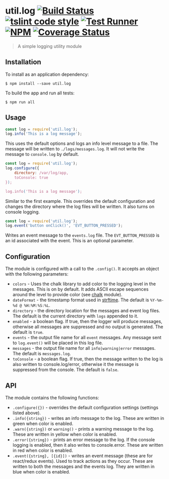 # util.log [![Build Status](https://travis-ci.org/jmquigley/util.log.svg?branch=master)](https://travis-ci.org/jmquigley/util.log) [![tslint code style](https://img.shields.io/badge/code_style-TSlint-5ed9c7.svg)](https://palantir.github.io/tslint/) [![Test Runner](https://img.shields.io/badge/testing-ava-blue.svg)](https://github.com/avajs/ava) [![NPM](https://img.shields.io/npm/v/util.log.svg)](https://www.npmjs.com/package/util.log) [![Coverage Status](https://coveralls.io/repos/github/jmquigley/util.log/badge.svg?branch=master)](https://coveralls.io/github/jmquigley/util.log?branch=master)

> A simple logging utility module


## Installation

To install as an application dependency:
```
$ npm install --save util.log
```

To build the app and run all tests:
```
$ npm run all
```

## Usage

```javascript
const log = require('util.log');
log.info('This is a log message');
```

This uses the default options and logs an info level message to a file.  The message will be written to `./logs/messages.log`.  It will not write the message to `console.log` by default.

```javascript
const log = require('util.log');
log.configure({
    directory: /var/log/app,
	toConsole: true
});

log.info('This is a log message');

```
Similar to the first example.  This overrides the default configuration and changes the directory where the log files will be written.  It also turns on console logging.

```javascript
const log = require('util.log');
log.event('button onClick()', 'EVT_BUTTON_PRESSED');
```

Writes an event message to the `events.log` file.  The `EVT_BUTTON_PRESSED` is an id associated with the event.  This is an optional parameter.


## Configuration
The module is configured with a call to the `.config()`.  It accepts an object with the following parameters:

- `colors` - Uses the chalk library to add color to the logging level in the messages.  This is on by default.  It adds ASCII escape sequences around the level to provide color (see [chalk](https://www.npmjs.com/package/chalk) module).
- `dateFormat` - the timestamp format used in [strftime](https://github.com/samsonjs/strftime).  The default is `%Y-%m-%d @ %H:%M:%S:%L`.
- `directory` - the directory location for the messages and event log files.  The default is the current directory with `logs` appended to it.
- `enabled` - a boolean flag.  If true, then the logger will produce messages, otherwise all messages are suppressed and no output is generated.  The default is `true`.
- `events` - the output file name for all `event` messages.  Any message sent to `log.event()` will be placed in this log file.
- `messages` - the output file name for all `info|warning|error` messages.  The default is `messages.log`.
- `toConsole` - a boolean flag.  If true, then the message written to the log is also written to console.log/error, otherwise it the message is suppressed from the console.  The default is `false`.

## API
The module contains the following functions:

- `.configure({})` - overrides the default configuration settings (settings listed above).
- `.info({string})` - writes an info message to the log.  These are written in green when color is enabled.
- `.warn({string})` or `warning()` - prints a warning message to the log.  These are written in yellow when color is enabled.
- `.error({string})` - prints an error message to the log.  If the console logging is enabled, then it also writes to console.error.  These are written in red when color is enabled.
- `.event({string}, [{id}])` - writes an event message (these are for react/redux events).  Used to track actions as they occur.  These are written to both the messages and the events log.  They are written in blue when color is enabled.
